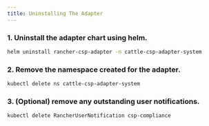 ```yaml
---
title: Uninstalling The Adapter
---
```


### 1. Uninstall the adapter chart using helm.

```bash
helm uninstall rancher-csp-adapter -n cattle-csp-adapter-system
```

### 2. Remove the namespace created for the adapter.

```bash
kubectl delete ns cattle-csp-adapter-system
```

### 3. (Optional) remove any outstanding user notifications.

```bash
kubectl delete RancherUserNotification csp-compliance
```
